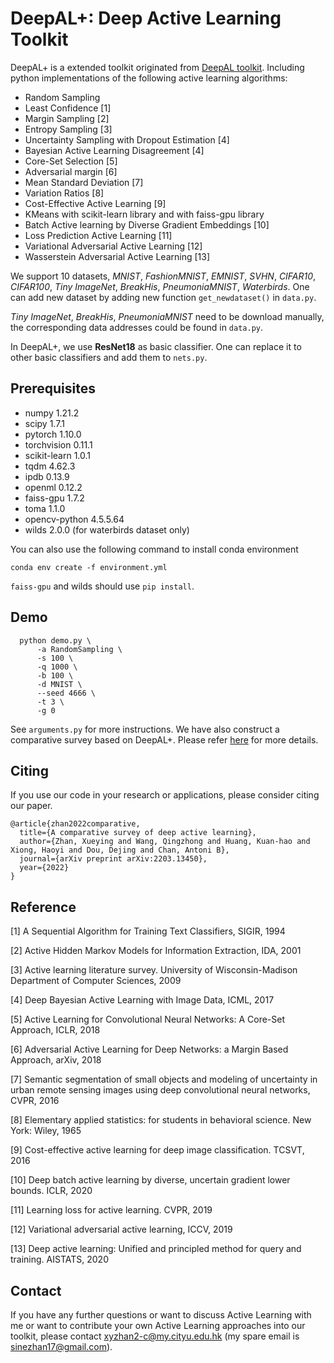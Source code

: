 # DeepAL+: Deep Active Learning Toolkit

DeepAL+ is a extended toolkit originated from [DeepAL toolkit](https://github.com/ej0cl6/deep-active-learning). 
Including python implementations of the following active learning algorithms:

- Random Sampling
- Least Confidence [1]
- Margin Sampling [2]
- Entropy Sampling [3]
- Uncertainty Sampling with Dropout Estimation [4]
- Bayesian Active Learning Disagreement [4]
- Core-Set Selection [5]
- Adversarial margin [6]
- Mean Standard Deviation [7]
- Variation Ratios [8]
- Cost-Effective Active Learning [9]
- KMeans with scikit-learn library and with faiss-gpu library
- Batch Active learning by Diverse Gradient Embeddings [10]
- Loss Prediction Active Learning [11]
- Variational Adversarial Active Learning [12]
- Wasserstein Adversarial Active Learning [13]

We support 10 datasets, *MNIST*, *FashionMNIST*, *EMNIST*, *SVHN*, *CIFAR10*, *CIFAR100*, *Tiny ImageNet*, *BreakHis*, *PneumoniaMNIST*, *Waterbirds*. One can add new dataset by adding new function `get_newdataset()` in `data.py`.

*Tiny ImageNet*, *BreakHis*, *PneumoniaMNIST* need to be download manually, the corresponding data addresses could be found in `data.py`.

In DeepAL+, we use **ResNet18** as basic classifier. One can replace it to other basic classifiers and add them to `nets.py`.

## Prerequisites 

- numpy            1.21.2
- scipy            1.7.1
- pytorch          1.10.0
- torchvision      0.11.1
- scikit-learn     1.0.1
- tqdm             4.62.3
- ipdb             0.13.9
- openml           0.12.2  
- faiss-gpu        1.7.2
- toma             1.1.0
- opencv-python    4.5.5.64
- wilds            2.0.0 (for waterbirds dataset only)

You can also use the following command to install conda environment

```
conda env create -f environment.yml
```

`faiss-gpu` and wilds should use `pip install`.

## Demo 

```
  python demo.py \
      -a RandomSampling \
      -s 100 \
      -q 1000 \
      -b 100 \
      -d MNIST \
      --seed 4666 \
      -t 3 \
      -g 0
```
See `arguments.py` for more instructions.
We have also construct a comparative survey based on DeepAL+. 
Please refer [here](https://arxiv.org/pdf/2203.13450.pdf) for more details.

## Citing

If you use our code in your research or applications, please consider citing our paper.

```
@article{zhan2022comparative,
  title={A comparative survey of deep active learning},
  author={Zhan, Xueying and Wang, Qingzhong and Huang, Kuan-hao and Xiong, Haoyi and Dou, Dejing and Chan, Antoni B},
  journal={arXiv preprint arXiv:2203.13450},
  year={2022}
}
```

## Reference

[1] A Sequential Algorithm for Training Text Classifiers, SIGIR, 1994

[2] Active Hidden Markov Models for Information Extraction, IDA, 2001

[3] Active learning literature survey. University of Wisconsin-Madison Department of Computer Sciences, 2009

[4] Deep Bayesian Active Learning with Image Data, ICML, 2017

[5] Active Learning for Convolutional Neural Networks: A Core-Set Approach, ICLR, 2018

[6] Adversarial Active Learning for Deep Networks: a Margin Based Approach, arXiv, 2018

[7]  Semantic segmentation of small objects and modeling of uncertainty in urban remote sensing images using deep convolutional neural networks, CVPR, 2016

[8] Elementary applied statistics: for students in behavioral science. New
York: Wiley, 1965

[9] Cost-effective active learning for deep image classification. TCSVT, 2016

[10] Deep batch active learning by diverse, uncertain gradient lower bounds. ICLR, 2020

[11] Learning loss for active learning. CVPR, 2019

[12] Variational adversarial active learning, ICCV, 2019

[13] Deep active learning: Unified and principled method for query and training. AISTATS, 2020


## Contact

If you have any further questions or want to discuss Active Learning with me or want to contribute your own Active Learning approaches into our toolkit, please contact xyzhan2-c@my.cityu.edu.hk (my spare email is sinezhan17@gmail.com).




